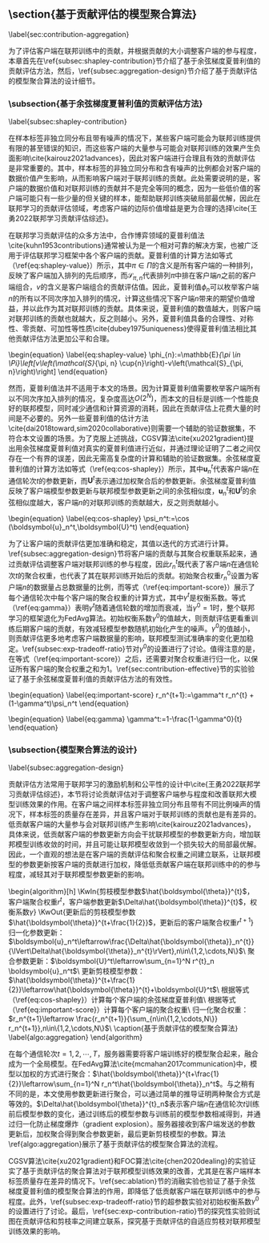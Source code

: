 ## \section{基于贡献评估的模型聚合算法}

\label{sec:contribution-aggregation}

为了评估客户端在联邦训练中的贡献，并根据贡献的大小调整客户端的参与程度，本章首先在\ref{subsec:shapley-contribution}节介绍了基于余弦梯度夏普利值的贡献评估方法，然后，\ref{subsec:aggregation-design}节介绍了基于贡献评估的模型聚合算法的设计细节。

### \subsection{基于余弦梯度夏普利值的贡献评估方法}

\label{subsec:shapley-contribution}

在样本标签非独立同分布且带有噪声的情况下，某些客户端可能会为联邦训练提供有限的甚至错误的知识，而这些客户端的大量参与可能会对联邦训练的效果产生负面影响\cite{kairouz2021advances}，因此对客户端进行合理且有效的贡献评估是非常重要的。其中，样本标签的非独立同分布和含有噪声的比例都会对客户端的数据价值产生影响，从而影响客户端对于联邦训练的贡献。此处需要说明的是，客户端的数据价值和对联邦训练的贡献并不是完全等同的概念，因为一些低价值的客户端可能只有一些少量的但关键的样本，能帮助联邦训练突破局部最优解，因此在联邦学习的贡献评估领域，考虑客户端的边际价值增益是更为合理的选择\cite{王勇2022联邦学习贡献评估综述}。

在联邦学习贡献评估的众多方法中，合作博弈领域的夏普利值法\cite{kuhn1953contributions}通常被认为是一个相对可靠的解决方案，也被广泛用于评估联邦学习框架中各个客户端的贡献。夏普利值的计算方法如等式（\ref{eq:shapley-value}）所示，其中$\pi \in \Pi$的含义是所有客户端的一种排列，反映了客户端加入排列的先后顺序，而$\mathcal{S}_{\pi, n}$代表排列$\pi$中排在客户端$n$之前的客户端组合，$v$的含义是客户端组合的贡献评估值。因此，夏普利值$\phi_{n}$可以枚举客户端$n$的所有以不同次序加入排列的情况，计算这些情况下客户端$n$带来的期望价值增益，并以此作为其对联邦训练的贡献。具体来说，夏普利值的数值越大，则客户端对联邦训练的贡献也就越大，反之则越小。另外，夏普利值具备的合理性、对称性、零贡献、可加性等性质\cite{dubey1975uniqueness}使得夏普利值法相比其他贡献评估方法更加公平和合理。

\begin{equation}
    \label{eq:shapley-value}
	\phi_{n}:=\mathbb{E}_{\pi \in \Pi}\left[v\left(\mathcal{S}_{\pi, n} \cup\{n\}\right)-v\left(\mathcal{S}_{\pi, n}\right)\right]
\end{equation}

然而，夏普利值法并不适用于本文的场景。因为计算夏普利值需要枚举客户端所有以不同次序加入排列的情况，复杂度高达$O(2^N)$，而本文的目标是训练一个性能良好的联邦模型，同时减少通信和计算资源的消耗，因此在贡献评估上花费大量的时间是不必要的。另外一些夏普利值的估计方法\cite{dai2018toward,sim2020collaborative}则需要一个辅助的验证数据集，不符合本文设置的场景。为了克服上述挑战，CGSV算法\cite{xu2021gradient}提出用余弦梯度夏普利值对真实的夏普利值进行近似，并通过理论证明了二者之间仅存在一个有界的误差，因此无需高复杂度的计算和辅助的验证数据集。余弦梯度夏普利值的计算方法如等式（\ref{eq:cos-shapley}）所示，其中$\boldsymbol{u}_n^t$代表客户端$n$在通信轮次$t$的参数更新，而$\boldsymbol{U}^t$表示通过加权聚合后的参数更新。余弦梯度夏普利值反映了客户端模型参数更新与联邦模型参数更新之间的余弦相似度，$\boldsymbol{u}_n^t$和$\boldsymbol{U}^t$的余弦相似度越大，客户端$n$的对联邦训练的贡献越大，反之则贡献越小。

\begin{equation}
    \label{eq:cos-shapley}
    \psi_n^t:=\cos (\boldsymbol{u}_n^t,\boldsymbol{U}^t)
\end{equation}

为了让客户端的贡献评估更加准确和稳定，其值以迭代的方式进行计算。\ref{subsec:aggregation-design}节将客户端的贡献与其聚合权重联系起来，通过贡献评估调整客户端对联邦训练的参与程度，因此$r_n^{t}$既代表了客户端$n$在通信轮次$t$的聚合权重，也代表了其在联邦训练开始后的贡献。初始聚合权重$r_n^0$设置为客户端$n$的数据量占总数据量的比例，而等式（\ref{eq:important-score}）展示了每个通信轮次中每个客户端的聚合权重的计算方式，其中$\gamma^t$是权衡系数。等式（\ref{eq:gamma}）表明$\gamma^t$随着通信轮数的增加而衰减，当$\gamma^0=1$时，整个联邦学习的框架退化为FedAvg算法。初始权衡系数$\gamma^0$的值越大，则贡献评估更看重训练后期客户端的贡献，有效减轻模型参数随机初始化产生的噪声。$\gamma^0$的值越小，则贡献评估更多地考虑客户端数据量的影响，联邦模型测试准确率的变化更加稳定。\ref{subsec:exp-tradeoff-ratio}节对$\gamma^0$的设置进行了讨论。值得注意的是，在等式（\ref{eq:important-score}）之后，还需要对聚合权重进行归一化，以保证所有客户端的聚合权重之和为1。\ref{sec:contribution-effective}节的实验验证了基于余弦梯度夏普利值的贡献评估方法的有效性。

\begin{equation}
    \label{eq:important-score}
    r_n^{t+1}:=\gamma^t r_n^{t} + (1-\gamma^t)\psi_n^t
\end{equation}

\begin{equation}
    \label{eq:gamma}
    \gamma^t:=1-\frac{1-\gamma^0}{t}
\end{equation}



### \subsection{模型聚合算法的设计}

\label{subsec:aggregation-design}

贡献评估方法常用于联邦学习的激励机制和公平性的设计中\cite{王勇2022联邦学习贡献评估综述}，本节将讨论贡献评估对于调整客户端参与程度和改善联邦大模型训练效果的作用。在客户端之间样本标签非独立同分布且带有不同比例噪声的情况下，样本标签的质量存在差异，并且客户端对于联邦训练的贡献也是有差异的。低贡献客户端的大量参与会对联邦训练产生影响\cite{kairouz2021advances}，具体来说，低贡献客户端的参数更新方向会干扰联邦模型的参数更新方向，增加联邦模型训练收敛的时间，并且可能让联邦模型收敛到一个损失较大的局部最优解。因此，一个直观的想法是在客户端的贡献评估和聚合权重之间建立联系，让联邦模型的参数更新按客户端的贡献进行加权，降低低贡献客户端在联邦训练中的的参与程度，减轻其对于联邦模型参数更新的影响。

\begin{algorithm}[h]
    \KwIn{剪枝模型参数$\hat{\boldsymbol{\theta}}^{t}$，客户端聚合权重$r^{t}$，客户端参数更新$\Delta\hat{\boldsymbol{\theta}}^{t}$，权衡系数$\gamma$}
    \KwOut{更新后的剪枝模型参数$\hat{\boldsymbol{\theta}}^{t+\frac{1}{2}}$，更新后的客户端聚合权重$r^{t+1}$}
    归一化参数更新：$\boldsymbol{u}_n^t\leftarrow\frac{\Delta\hat{\boldsymbol{\theta}}_n^{t}}{\lVert\Delta\hat{\boldsymbol{\theta}}_n^{t}\rVert},n\in\{1,2,\cdots,N\}$\\
    聚合参数更新：$\boldsymbol{U}^t\leftarrow\sum_{n=1}^N r^{t}_n \boldsymbol{u}_n^t$\\
    更新剪枝模型参数：$\hat{\boldsymbol{\theta}}^{t+\frac{1}{2}}\leftarrow\hat{\boldsymbol{\theta}}^{t}+\boldsymbol{U}^t$\\
    根据等式（\ref{eq:cos-shapley}）计算每个客户端的余弦梯度夏普利值\\
    根据等式（\ref{eq:important-score}）计算每个客户端的聚合权重\\
    归一化聚合权重：$r_n^{t+1}\leftarrow \frac{r_n^{t+1}}{\sum_{n\in\{1,2,\cdots,N\}} r_n^{t+1}},n\in\{1,2,\cdots,N\}$\\
    \caption{基于贡献评估的模型聚合算法}
    \label{algo:aggregation}
\end{algorithm}

在每个通信轮次$t=1,2,\cdots,T$，服务器需要将客户端训练好的模型聚合起来，融合成为一个全局模型。在FedAvg算法\cite{mcmahan2017communication}中，模型以加权的方式进行聚合：$\hat{\boldsymbol{\theta}}^{t+\frac{1}{2}}\leftarrow\sum_{n=1}^N r_n^t\hat{\boldsymbol{\theta}}_n^t$。与之稍有不同的是，本文使用参数更新进行聚合，可以通过简单的推导证明两种聚合方式是等效的。$\Delta\hat{\boldsymbol{\theta}}^{t}_n$表示客户端$n$在通信轮次$t$训练前后模型参数的变化，通过训练后的模型参数与训练前的模型参数相减得到，并通过归一化防止梯度爆炸（gradient explosion）。服务器接收到客户端发送的参数更新后，加权聚合得到聚合参数更新，最后更新剪枝模型的参数。算法\ref{algo:aggregation}展示了基于贡献评估的模型聚合算法的流程。

CGSV算法\cite{xu2021gradient}和FOC算法\cite{chen2020dealing}的实验证实了基于贡献评估的聚合算法对于联邦模型训练效果的改善，尤其是在客户端样本标签质量存在差异的情况下。\ref{sec:ablation}节的消融实验也验证了基于余弦梯度夏普利值的模型聚合算法的作用，即降低了低贡献客户端在联邦训练中的参与程度。此外，\ref{subsec:exp-tradeoff-ratio}节的超参数实验对初始权衡系数$\gamma^0$的设置进行了讨论。最后，\ref{sec:exp-contribution-ratio}节的探究性实验则试图在贡献评估和剪枝率之间建立联系，探究基于贡献评估的自适应剪枝对联邦模型训练效果的影响。
